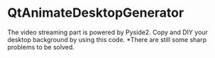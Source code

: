 # QtAnimateDesktopGenerator
The video streaming part is powered by Pyside2. Copy and DIY your desktop background by using this code. *There are still some sharp problems to be solved.
